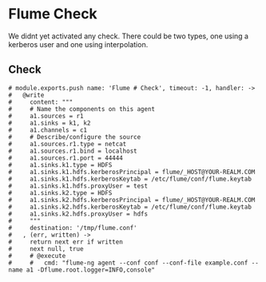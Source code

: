 
# Flume Check

We didnt yet activated any check. There could be two types, one using a kerberos
user and one using interpolation.

## Check

    # module.exports.push name: 'Flume # Check', timeout: -1, handler: ->
    #   @write
    #     content: """
    #     # Name the components on this agent
    #     a1.sources = r1
    #     a1.sinks = k1, k2
    #     a1.channels = c1
    #     # Describe/configure the source
    #     a1.sources.r1.type = netcat
    #     a1.sources.r1.bind = localhost
    #     a1.sources.r1.port = 44444
    #     a1.sinks.k1.type = HDFS
    #     a1.sinks.k1.hdfs.kerberosPrincipal = flume/_HOST@YOUR-REALM.COM
    #     a1.sinks.k1.hdfs.kerberosKeytab = /etc/flume/conf/flume.keytab
    #     a1.sinks.k1.hdfs.proxyUser = test
    #     a1.sinks.k2.type = HDFS
    #     a1.sinks.k2.hdfs.kerberosPrincipal = flume/_HOST@YOUR-REALM.COM
    #     a1.sinks.k2.hdfs.kerberosKeytab = /etc/flume/conf/flume.keytab
    #     a1.sinks.k2.hdfs.proxyUser = hdfs
    #     """
    #     destination: '/tmp/flume.conf'
    #   , (err, written) ->
    #     return next err if written
    #     next null, true
    #     # @execute
    #     #   cmd: "flume-ng agent --conf conf --conf-file example.conf --name a1 -Dflume.root.logger=INFO,console"



